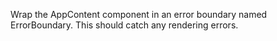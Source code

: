 Wrap the AppContent component in an error boundary named ErrorBoundary. This should catch any rendering errors.